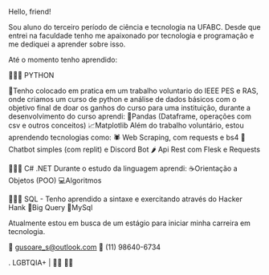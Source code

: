 Hello, friend!

Sou aluno do terceiro período de ciência e tecnologia na UFABC. Desde que entrei na faculdade tenho me apaixonado por tecnologia e programação e me dediquei a aprender sobre isso. 

Até o momento tenho aprendido:

👨🏾‍💻 PYTHON 

🐍Tenho colocado em pratica em um trabalho voluntario do IEEE PES e RAS, onde criamos um curso de python e análise de dados básicos com o objetivo final de doar os ganhos do curso para uma instituição, durante a desenvolvimento do curso aprendi:
 🐼Pandas (Dataframe, operações com csv e outros conceitos)
 📈Matplotlib 
Além do trabalho voluntário, estou aprendendo tecnologias como:
 🕷 Web Scraping, com requests e bs4
 🤖 Chatbot simples (com replit) e Discord Bot
 🌶 Api Rest com Flesk e Requests



👨🏾‍💻 C# .NET 
Durante o estudo da linguagem aprendi:
 ☕️Orientação a Objetos (POO)
 💻Algoritmos

👨🏾‍💻 SQL - Tenho aprendido a sintaxe e exercitando através do Hacker Hank
 🔎Big Query
 🐬MySql
 
 Atualmente estou em busca de um estágio para iniciar minha carreira em tecnologia.
 
 📧 gusoare_s@outlook.com        📱 (11) 98640-6734
 

. LGBTQIA+ | 🏳️‍🌈 ✊🏾
